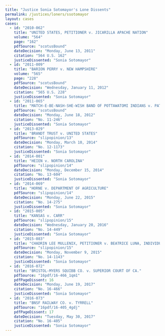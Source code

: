 ```yaml
---
title: "Justice Sonia Sotomayor's Lone Dissents"
permalink: /justices/loners/ssotomayor
layout: cases
cases:
  - id: "2010-062"
    title: "UNITED STATES, PETITIONER v. JICARILLA APACHE NATION"
    volume: "564"
    page: "162"
    pdfSource: "scotusBound"
    dateDecision: "Monday, June 13, 2011"
    citation: "564 U.S. 162"
    justiceDissented: "Sonia Sotomayor"
  - id: "2011-009"
    title: "BARION PERRY v. NEW HAMPSHIRE"
    volume: "565"
    page: "228"
    pdfSource: "scotusBound"
    dateDecision: "Wednesday, January 11, 2012"
    citation: "565 U.S. 228"
    justiceDissented: "Sonia Sotomayor"
  - id: "2011-065"
    title: "MATCH-E-BE-NASH-SHE-WISH BAND OF POTTAWATOMI INDIANS v. PATCHAK"
    pdfSource: "scotusBound"
    dateDecision: "Monday, June 18, 2012"
    citation: "No. 11-246"
    justiceDissented: "Sonia Sotomayor"
  - id: "2013-029"
    title: "BRANDT TRUST v. UNITED STATES"
    pdfSource: "slipopinion/13"
    dateDecision: "Monday, March 10, 2014"
    citation: "No. 12-1173"
    justiceDissented: "Sonia Sotomayor"
  - id: "2014-001"
    title: "HEIEN v. NORTH CAROLINA"
    pdfSource: "slipopinion/14"
    dateDecision: "Monday, December 15, 2014"
    citation: "No. 13-604"
    justiceDissented: "Sonia Sotomayor"
  - id: "2014-069"
    title: "HORNE v. DEPARTMENT OF AGRICULTURE"
    pdfSource: "slipopinion/14"
    dateDecision: "Monday, June 22, 2015"
    citation: "No. 14-275"
    justiceDissented: "Sonia Sotomayor"
  - id: "2015-005"
    title: "KANSAS v. CARR"
    pdfSource: "slipopinion/15"
    dateDecision: "Wednesday, January 20, 2016"
    citation: "No. 14-449"
    justiceDissented: "Sonia Sotomayor"
  - id: "2015-083"
    title: "CHADRIN LEE MULLENIX, PETITIONER v. BEATRICE LUNA, INDIVIDUALLY AND AS REPRESENTATIVE OF THE ESTATE OF ISRAEL LEIJA, JR., et al."
    pdfSource: "slipopinion/15"
    dateDecision: "Monday, November 9, 2015"
    citation: "No. 14-1143"
    justiceDissented: "Sonia Sotomayor"
  - id: "2016-072"
    title: "BRISTOL-MYERS SQUIBB CO. v. SUPERIOR COURT OF CA."
    pdfSource: "16pdf/16-466_1qm1"
    pdfPageDissent: 16
    dateDecision: "Monday, June 19, 2017"
    citation: "No. 16-466"
    justiceDissented: "Sonia Sotomayor"
  - id: "2016-073"
    title: "BNSF RAILWAY CO. v. TYRRELL"
    pdfSource: "16pdf/16-405_4gdj"
    pdfPageDissent: 17
    dateDecision: "Tuesday, May 30, 2017"
    citation: "No. 16-405"
    justiceDissented: "Sonia Sotomayor"
---
```


